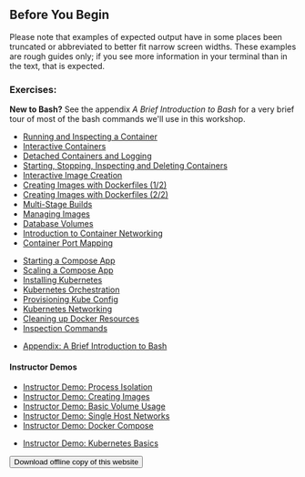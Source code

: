 ## Before You Begin

Please note that examples of expected output have in some places been truncated or abbreviated to better fit narrow screen widths. These examples are rough guides only; if you see more information in your terminal than in the text, that is expected.

### Exercises:

<!--*Scroll down for Windows-native exercises*-->

**New to Bash?** See the appendix *A Brief Introduction to Bash* for a very brief tour of most of the bash commands we'll use in this workshop.

<!-- **Windows Users doing Linux-based exercises**: Please note that in all exercises we will use Unix style paths using forward slashes (‘/‘) instead of backslashes (‘\‘). On Windows you can work directly with such paths by either using a **Bash** terminal or a **Powershell** terminal. Powershell can work with both Windows and Unix style paths. -->

 <!-- - <a href="https://github.com/docker-training/suggested-solutions/blob/master/primers/strigo-intro.md" target="_blank">Introduction to Strigo</a> --> 
 - [Running and Inspecting a Container](linux/exercises/running-and-inspecting-containers.md)
 - [Interactive Containers](linux/exercises/interactive-containers.md)
 - [Detached Containers and Logging](linux/exercises/detached-containers-and-logging.md)
 - [Starting, Stopping, Inspecting and Deleting Containers](linux/exercises/starting-stopping-inspecting-and-deleting-containers.md)
 - [Interactive Image Creation](linux/exercises/interactive-image-creation.md)
 - [Creating Images with Dockerfiles (1/2)](linux/exercises/creating-images-with-dockerfiles-part-1.md)
 - [Creating Images with Dockerfiles (2/2)](linux/exercises/creating-images-with-dockerfiles-part-2.md)
 - [Multi-Stage Builds](linux/exercises/multi-stage-builds.md)
 - [Managing Images](linux/exercises/managing-images.md)
 - [Database Volumes](linux/exercises/database-volumes.md)
 - [Introduction to Container Networking](linux/exercises/introduction-to-container-networking.md)
 - [Container Port Mapping](linux/exercises/container-port-mapping.md) 
<!-- - [Creating a Swarm](linux/exercises/creating-a-swarm.md) -->
<!-- - [Starting a Service](linux/exercises/starting-a-service.md) --> 
<!-- - [Node Failure Recovery](linux/exercises/node-failure-recovery.md) --> 
<!-- - [Swarm Scheduling](linux/exercises/swarm-scheduling.md) --> 
<!-- - [Provisioning Swarm Configuration](linux/exercises/provisioning-swarm-config.md) --> 
<!-- - [Routing to Services](linux/exercises/routing-to-services.md) --> 
<!-- - [Updating Applications](linux/exercises/updating-applications.md) --> 
 - [Starting a Compose App](linux/exercises/starting-a-compose-app.md)
 - [Scaling a Compose App](linux/exercises/scaling-a-compose-app.md)
 - [Installing Kubernetes](linux/exercises/kube-install.md)
 - [Kubernetes Orchestration](linux/exercises/kube-orchestration.md)
 - [Provisioning Kube Config](linux/exercises/provisioning-kube-config.md)
 - [Kubernetes Networking](linux/exercises/kube-networking.md)
 - [Cleaning up Docker Resources](linux/exercises/cleaning-up-docker-resources.md)
 - [Inspection Commands](linux/exercises/inspection-commands.md)
 <!-- - [Docker Plugins](linux/exercises/plugins.md) -->
 - [Appendix: A Brief Introduction to Bash](linux/exercises/command-line-intro.md)

#### Instructor Demos

 - [Instructor Demo: Process Isolation](linux/exercises/process-isolation-demo.md)
 - [Instructor Demo: Creating Images](linux/exercises/creating-images-demo.md)
 - [Instructor Demo: Basic Volume Usage](linux/exercises/basic-volume-usage-demo.md)
 - [Instructor Demo: Single Host Networks](linux/exercises/single-host-network-demo.md)
 - [Instructor Demo: Docker Compose](linux/exercises/docker-compose-demo.md)
 <!-- - [Instructor Demo: Self-Healing Swarm](linux/exercises/self-healing-swarm-demo.md) -->
 - [Instructor Demo: Kubernetes Basics](linux/exercises/kubernetes-demo.md)

<!--
### Windows Exercises:

#### Exercises

 - [Running and Inspecting a Container](windows/exercises/running-and-inspecting-containers.md)
 - [Interactive Containers](windows/exercises/interactive-containers.md)
 - [Detached Containers and Logging](windows/exercises/detached-containers-and-logging.md)
 - [Starting, Stopping, Inspecting and Deleting Containers](windows/exercises/starting-stopping-inspecting-and-deleting-containers.md)
 - [Interactive Image Creation](windows/exercises/interactive-image-creation.md)
 - [Creating Images with Dockerfiles (1/2)](windows/exercises/creating-images-with-dockerfiles-part-1.md)
 - [Creating Images with Dockerfiles (2/2)](windows/exercises/creating-images-with-dockerfiles-part-2.md)
 - [Multi-Stage Builds](windows/exercises/multi-stage-builds.md)
 - [Managing Images](windows/exercises/managing-images.md)
 - [Database Volumes](windows/exercises/database-volumes.md)
 - [Introduction to Container Networking](windows/exercises/introduction-to-container-networking.md)
 - [Container Port Mapping](windows/exercises/container-port-mapping.md)
 - [Creating a Swarm](windows/exercises/creating-a-swarm.md)
 - [Starting a Service](windows/exercises/starting-a-service.md)
 - [Node Failure Recovery](windows/exercises/node-failure-recovery.md)
 - [Swarm Scheduling](windows/exercises/swarm-scheduling.md)
 - [Provisioning Swarm Configuration](windows/exercises/provisioning-swarm-config.md)
 - [Routing to Services](windows/exercises/routing-to-services.md)
 - [Updating Applications](windows/exercises/updating-applications.md)
 - [Installing Kubernetes](windows/exercises/kube-install.md)
 - [Kubernetes Orchestration](windows/exercises/kube-orchestration.md)
 - [Setup Kubectl](windows/exercises/kube-windows-kubectl.md)
 - [Setup Kubeconfig](windows/exercises/kube-windows-kubeconfig.md)
 - [Setup okteto](windows/exercises/kube-windows-okteto.md)
 - [Remote debugging python](windows/exercises/kube-windows-python-remote-debug.md)
 - [Provisioning Kube Config](windows/exercises/provisioning-kube-config.md)
 - [Kubernetes Networking](windows/exercises/kube-networking.md)
 - [Cleaning up Docker Resources](windows/exercises/cleaning-up-docker-resources.md)
 - [Inspection Commands](windows/exercises/inspection-commands.md)
 - [Starting a Compose App](windows/exercises/starting-a-compose-app.md)
 - [Scaling a Compose App](windows/exercises/scaling-a-compose-app.md)

#### Instructor Demos

 - [Instructor Demo: Process Isolation](windows/exercises/process-isolation-demo.md)
 - [Instructor Demo: Creating Images](windows/exercises/creating-images-demo.md)
 - [Instructor Demo: Basic Volume Usage](windows/exercises/basic-volume-usage-demo.md)
 - [Instructor Demo: Single Host Networks](windows/exercises/single-host-network-demo.md)
 - [Instructor Demo: Self-Healing Swarm](windows/exercises/self-healing-swarm-demo.md)
 - [Instructor Demo: Kubernetes Basics](windows/exercises/kubernetes-demo.md)
 - [Instructor Demo: Docker Compose](windows/exercises/docker-compose-demo.md)

-->
<a href='static/exercises.tgz' download><button type="button">Download offline copy of this website</button></a>
